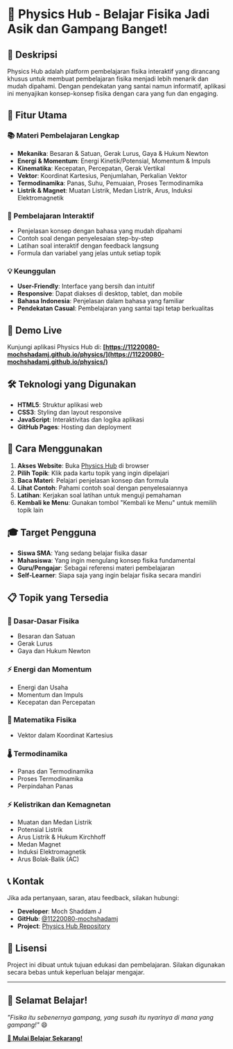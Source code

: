 # 🚀 Physics Hub - Belajar Fisika Jadi Asik dan Gampang Banget!

## 📖 Deskripsi

Physics Hub adalah platform pembelajaran fisika interaktif yang dirancang khusus untuk membuat pembelajaran fisika menjadi lebih menarik dan mudah dipahami. Dengan pendekatan yang santai namun informatif, aplikasi ini menyajikan konsep-konsep fisika dengan cara yang fun dan engaging.

## 🌟 Fitur Utama

### 📚 Materi Pembelajaran Lengkap
- **Mekanika**: Besaran & Satuan, Gerak Lurus, Gaya & Hukum Newton
- **Energi & Momentum**: Energi Kinetik/Potensial, Momentum & Impuls
- **Kinematika**: Kecepatan, Percepatan, Gerak Vertikal
- **Vektor**: Koordinat Kartesius, Penjumlahan, Perkalian Vektor
- **Termodinamika**: Panas, Suhu, Pemuaian, Proses Termodinamika
- **Listrik & Magnet**: Muatan Listrik, Medan Listrik, Arus, Induksi Elektromagnetik

### 🎯 Pembelajaran Interaktif
- Penjelasan konsep dengan bahasa yang mudah dipahami
- Contoh soal dengan penyelesaian step-by-step
- Latihan soal interaktif dengan feedback langsung
- Formula dan variabel yang jelas untuk setiap topik

### 💡 Keunggulan
- **User-Friendly**: Interface yang bersih dan intuitif
- **Responsive**: Dapat diakses di desktop, tablet, dan mobile
- **Bahasa Indonesia**: Penjelasan dalam bahasa yang familiar
- **Pendekatan Casual**: Pembelajaran yang santai tapi tetap berkualitas

## 🚀 Demo Live

Kunjungi aplikasi Physics Hub di: **[https://11220080-mochshadamj.github.io/physics/](https://11220080-mochshadamj.github.io/physics/)**

## 🛠️ Teknologi yang Digunakan

- **HTML5**: Struktur aplikasi web
- **CSS3**: Styling dan layout responsive
- **JavaScript**: Interaktivitas dan logika aplikasi
- **GitHub Pages**: Hosting dan deployment

## 📱 Cara Menggunakan

1. **Akses Website**: Buka [Physics Hub](https://11220080-mochshadamj.github.io/physics/) di browser
2. **Pilih Topik**: Klik pada kartu topik yang ingin dipelajari
3. **Baca Materi**: Pelajari penjelasan konsep dan formula
4. **Lihat Contoh**: Pahami contoh soal dengan penyelesaiannya
5. **Latihan**: Kerjakan soal latihan untuk menguji pemahaman
6. **Kembali ke Menu**: Gunakan tombol "Kembali ke Menu" untuk memilih topik lain

## 🎓 Target Pengguna

- **Siswa SMA**: Yang sedang belajar fisika dasar
- **Mahasiswa**: Yang ingin mengulang konsep fisika fundamental
- **Guru/Pengajar**: Sebagai referensi materi pembelajaran
- **Self-Learner**: Siapa saja yang ingin belajar fisika secara mandiri

## 📋 Topik yang Tersedia

### 🔢 Dasar-Dasar Fisika
- Besaran dan Satuan
- Gerak Lurus
- Gaya dan Hukum Newton

### ⚡ Energi dan Momentum
- Energi dan Usaha
- Momentum dan Impuls
- Kecepatan dan Percepatan

### 🎯 Matematika Fisika
- Vektor dalam Koordinat Kartesius

### 🌡️ Termodinamika
- Panas dan Termodinamika
- Proses Termodinamika
- Perpindahan Panas

### ⚡ Kelistrikan dan Kemagnetan
- Muatan dan Medan Listrik
- Potensial Listrik
- Arus Listrik & Hukum Kirchhoff
- Medan Magnet
- Induksi Elektromagnetik
- Arus Bolak-Balik (AC)

## 📞 Kontak

Jika ada pertanyaan, saran, atau feedback, silakan hubungi:

- **Developer**: Moch Shaddam J
- **GitHub**: [@11220080-mochshadamj](https://github.com/11220080-mochshadamj)
- **Project**: [Physics Hub Repository](https://github.com/11220080-mochshadamj/physics)

## 📄 Lisensi

Project ini dibuat untuk tujuan edukasi dan pembelajaran. Silakan digunakan secara bebas untuk keperluan belajar mengajar.

---

## 🌟 Selamat Belajar!

*"Fisika itu sebenernya gampang, yang susah itu nyarinya di mana yang gampang!"* 😄

**[🚀 Mulai Belajar Sekarang!](https://11220080-mochshadamj.github.io/physics/)**
